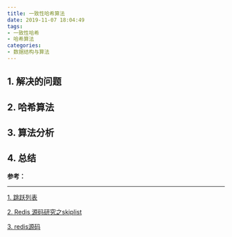 ```yaml
---
title: 一致性哈希算法
date: 2019-11-07 18:04:49
tags:
- 一致性哈希
- 哈希算法
categories:
- 数据结构与算法
---
```


## 1. 解决的问题

## 2. 哈希算法

## 3. 算法分析

## 4. 总结

**参考：**

----
[1]:https://zh.wikipedia.org/wiki/%E8%B7%B3%E8%B7%83%E5%88%97%E8%A1%A8
[2]:https://www.jianshu.com/p/58bab10b7ab9
[3]:http://download.redis.io/redis-stable/src/t_zset.c

[1. 跳跃列表][1]

[2. Redis 源码研究之skiplist][2]

[3. redis源码][3]